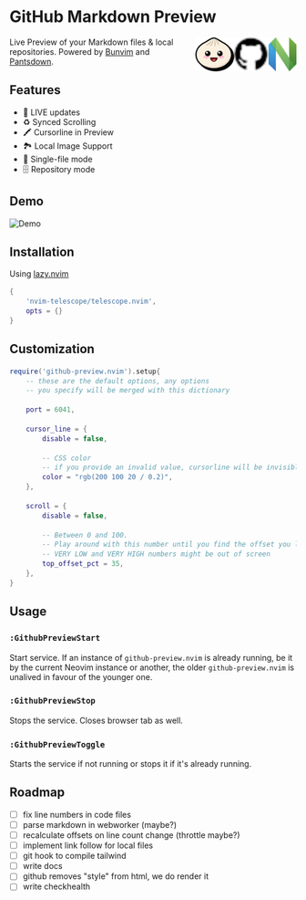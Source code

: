 # GitHub Markdown Preview

<img src="docs/nvim.svg" height="60px" align="right" />
<img src="docs/github.svg" height="60px" align="right" />
<img src="docs/bun.svg" height="60px" align="right" />

Live Preview of your Markdown files & local repositories.
Powered by [Bunvim](https://github.com/wallpants/bunvim) and [Pantsdown](https://github.com/wallpants/pantsdown).

## Features

- 🔴 LIVE updates
- ♻ Synced Scrolling
- 🖍️ Cursorline in Preview
- 🏞️ Local Image Support
- 📄 Single-file mode
- 🗄️ Repository mode

## Demo

![Demo](https://raw.githubusercontent.com/wallpants/gifs/main/github-preview.nvim/demo.gif)

## Installation

Using [lazy.nvim](https://github.com/folke/lazy.nvim)

```lua
{
    'nvim-telescope/telescope.nvim',
    opts = {}
}
```

## Customization

```lua
require('github-preview.nvim').setup{
    -- these are the default options, any options
    -- you specify will be merged with this dictionary

    port = 6041,

    cursor_line = {
        disable = false,

        -- CSS color
        -- if you provide an invalid value, cursorline will be invisible
        color = "rgb(200 100 20 / 0.2)",
    },

    scroll = {
        disable = false,

        -- Between 0 and 100.
        -- Play around with this number until you find the offset you like.
        -- VERY LOW and VERY HIGH numbers might be out of screen
        top_offset_pct = 35,
    },
}
```

## Usage

### `:GithubPreviewStart`

Start service. If an instance of `github-preview.nvim` is already running,
be it by the current Neovim instance or another, the older `github-preview.nvim`
is unalived in favour of the younger one.

### `:GithubPreviewStop`

Stops the service. Closes browser tab as well.

### `:GithubPreviewToggle`

Starts the service if not running or stops it if it's already running.

## Roadmap

- [ ] fix line numbers in code files
- [ ] parse markdown in webworker (maybe?)
- [ ] recalculate offsets on line count change (throttle maybe?)
- [ ] implement link follow for local files
- [ ] git hook to compile tailwind
- [ ] write docs
- [ ] github removes "style" from html, we do render it
- [ ] write checkhealth
